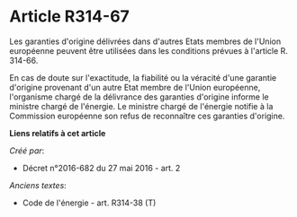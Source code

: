 # Article R314-67

Les garanties d'origine délivrées dans d'autres Etats membres de l'Union européenne peuvent être utilisées dans les
conditions prévues à l'article R. 314-66. 

En cas de doute sur l'exactitude, la fiabilité ou la véracité d'une garantie d'origine provenant d'un autre Etat membre de
l'Union européenne, l'organisme chargé de la délivrance des garanties d'origine informe le ministre chargé de l'énergie. Le
ministre chargé de l'énergie notifie à la Commission européenne son refus de reconnaître ces garanties d'origine.

**Liens relatifs à cet article**

_Créé par_:

  - Décret n°2016-682 du 27 mai 2016 - art. 2

_Anciens textes_:

  - Code de l'énergie - art. R314-38 (T)
